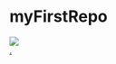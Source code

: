 # myFirstRepo

[![](https://th.bing.com/th/id/OIP.2bJ9_f9aKoGCME7ZIff-ZwHaJ4?pid=ImgDet&rs=1.jpg)](https://www.youtube.com/watch?v=uqGLFzRM5Xg)  
  [.](https://www.youtube.com/watch?v=uqGLFzRM5Xg)